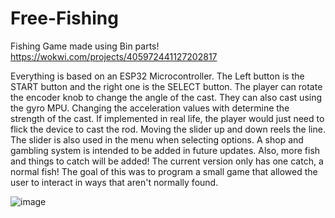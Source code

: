 # Free-Fishing
Fishing Game made using Bin parts!
https://wokwi.com/projects/405972441127202817

Everything is based on an ESP32 Microcontroller. The Left button is the START button and the right one is the SELECT button. The player can rotate the encoder knob to change the angle of the cast. They can also cast using the gyro MPU. Changing the acceleration values with determine the strength of the cast. If implemented in real life, the player would just need to flick the device to cast the rod. Moving the slider up and down reels the line. The slider is also used in the menu when selecting options. A shop and gambling system is intended to be added in future updates. Also, more fish and things to catch will be added! The current version only has one catch, a normal fish! The goal of this was to program a small game that allowed the user to interact in ways that aren't normally found. 

![image](https://github.com/user-attachments/assets/e22b05e3-0299-4c87-9319-9d673eacbf61)
